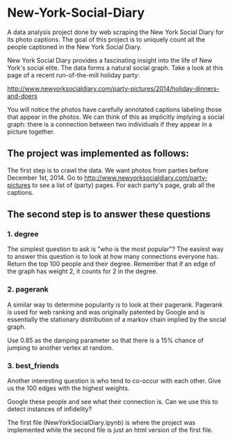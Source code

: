 # New-York-Social-Diary
A data analysis project done by web scraping the New York Social Diary for its photo captions. The goal of this project is to uniquely count all the people captioned in the New York Social Diary.

New York Social Diary provides a fascinating insight into the life of New York's social elite. The data forms a natural social graph. Take a look at this page of a recent run-of-the-mill holiday party:

http://www.newyorksocialdiary.com/party-pictures/2014/holiday-dinners-and-doers

You will notice the photos have carefully annotated captions labeling those that appear in the photos. We can think of this as implicitly implying a social graph: there is a connection between two individuals if they appear in a picture together.

## The project was implemented as follows:

The first step is to crawl the data. We want photos from parties before December 1st, 2014. Go to http://www.newyorksocialdiary.com/party-pictures to see a list of (party) pages. For each party's page, grab all the captions.

## The second step is to answer these questions

### 1. degree
The simplest question to ask is "who is the most popular"? The easiest way to answer this question is to look at how many connections everyone has. Return the top 100 people and their degree. Remember that if an edge of the graph has weight 2, it counts for 2 in the degree.

### 2. pagerank
A similar way to determine popularity is to look at their pagerank. Pagerank is used for web ranking and was originally patented by Google and is essentially the stationary distribution of a markov chain implied by the social graph.

Use 0.85 as the damping parameter so that there is a 15% chance of jumping to another vertex at random.

### 3. best_friends
Another interesting question is who tend to co-occur with each other. Give us the 100 edges with the highest weights.

Google these people and see what their connection is. Can we use this to detect instances of infidelity?

The first file (NewYorkSocialDiary.ipynb) is where the project was implemented while the second file is just an html version of the first file.
